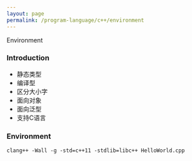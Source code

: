 ```yaml
---
layout: page
permalink: /program-language/c++/environment
---
```


Environment

### Introduction

* 静态类型
* 编译型
* 区分大小字
* 面向对象
* 面向泛型
* 支持C语言

### Environment

	clang++ -Wall -g -std=c++11 -stdlib=libc++ HelloWorld.cpp
